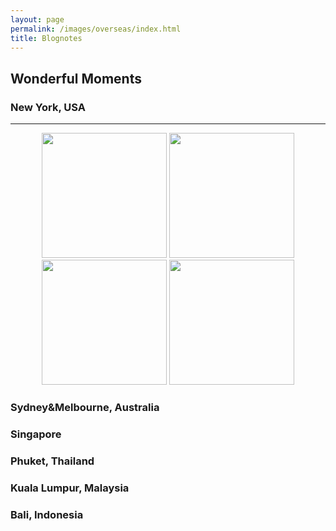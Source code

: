 ```yaml
---
layout: page
permalink: /images/overseas/index.html
title: Blognotes
---
```


## Wonderful Moments

### New York, USA
---
<center>
<img src="https://jiachunli98.github.io/figures/bj1.jpg" width="200">
<img src="https://jiachunli98.github.io/figures/bj2.jpg" width="200">
<img src="https://jiachunli98.github.io/figures/bj5.jpg" width="200">
<img src="https://jiachunli98.github.io/figures/bj7.jpg" width="200">
</center>

### Sydney&Melbourne, Australia
### Singapore
### Phuket, Thailand
### Kuala Lumpur, Malaysia
### Bali, Indonesia
